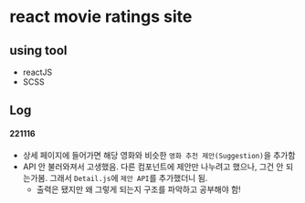 # react movie ratings site

## using tool

- reactJS
- SCSS

## Log

#### 221116

- 상세 페이지에 들어가면 해당 영화와 비슷한 `영화 추천 제안(Suggestion)`을 추가함
- API 안 불러와져서 고생했음. 다른 컴포넌트에 제안만 나누려고 했으나, 그건 안 되는가봄. 그래서 `Detail.js`에 `제안 API`를 추가했더니 됨.
  - 출력은 됐지만 왜 그렇게 되는지 구조를 파악하고 공부해야 함!
